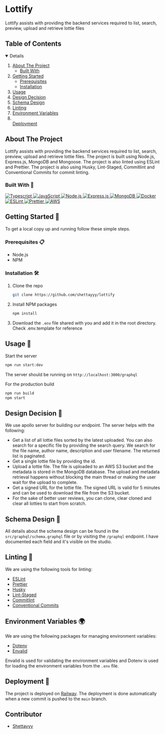 # Lottify

Lottify assists with providing the backend services required to list, search, preview, upload and retrieve lottie files

<!-- TABLE OF CONTENTS -->

## Table of Contents

<details open>
  <ol>
    <li>
      <a href="#about-the-project">About The Project</a>
      <ul>
        <li><a href="#built-with">Built With</a></li>
      </ul>
    </li>
    <li>
      <a href="#getting-started">Getting Started</a>
      <ul>
        <li><a href="#prerequisites">Prerequisites</a></li>
        <li><a href="#installation">Installation</a></li>
      </ul>
    </li>
    <li><a href="#usage">Usage</a></li>
    <li><a href="#design-decision">Design Decision</a></li>
    <li><a href="#schema-design">Schema Design</a></li>
    <li><a href="#linting">Linting</a></li>
    <li><a href="#environment-variables">Environment Variables</a></li>
    <li></li><a href="#deployment">Deployment</a></li>
  </ol>
</details>

<!-- ABOUT THE PROJECT -->

## About The Project

Lottify assists with providing the backend services required to list, search, preview, upload and retrieve lottie files. The project is built using Node.js, Express.js, MongoDB and Mongoose. The project is also linted using ESLint and Prettier. The project is also using Husky, Lint-Staged, Commitlint and Conventional Commits for commit linting.

### Built With 🧡

<!-- Typescript -->
<a href="https://www.typescriptlang.org/"/>
  <img src="https://img.shields.io/badge/TypeScript-007ACC?style=for-the-badge&logo=typescript&logoColor=white" alt="Typescript" />
</a>
<!-- Javascript -->
<a href="https://developer.mozilla.org/en-US/docs/Web/JavaScript/Reference" />
  <img src="https://img.shields.io/badge/Javascript-F7DF1E?style=for-the-badge&logo=javascript&logoColor=black" alt="JavaScript" />
</a>
<!-- Node.js -->
<a href="https://nodejs.org/en/"/>
  <img src="https://img.shields.io/badge/Node.js-43853D?style=for-the-badge&logo=node.js&logoColor=white" alt="Node.js" />
</a>
<!-- Express.js -->
<a href="https://expressjs.com/"/>
  <img src="https://img.shields.io/badge/Express.js-000000?style=for-the-badge&logo=express&logoColor=white" alt="Express.js" />
</a>
<!-- MongoDB -->
<a href="https://www.mongodb.com/"/>
  <img src="https://img.shields.io/badge/MongoDB-4EA94B?style=for-the-badge&logo=mongodb&logoColor=white" alt="MongoDB" />
</a>
<!-- Mongoose -->
<a href="https://www.docker.com/"/>
  <img src="https://img.shields.io/badge/Docker-2496ED?style=for-the-badge&logo=docker&logoColor=white" alt="Docker" />
</a>
<!-- Docker -->
<a href="https://eslint.org/"/>
  <img src="https://img.shields.io/badge/ESLint-4B32C3?style=for-the-badge&logo=eslint&logoColor=white" alt="ESLint" />
</a>
<!-- Prettier -->
<a href="https://prettier.io/"/>
  <img src="https://img.shields.io/badge/Prettier-F7B93E?style=for-the-badge&logo=prettier&logoColor=white" alt="Prettier" />
</a>
<!-- AWS -->
<a href="https://aws.amazon.com/"/>
  <img src="https://img.shields.io/badge/AWS-232F3E?style=for-the-badge&logo=amazon-aws&logoColor=white" alt="AWS" />
</a>

<!-- GETTING STARTED -->

## Getting Started 🚀

To get a local copy up and running follow these simple steps.

### Prerequisites 📋

- Node.js
- NPM

### Installation 🛠️

1. Clone the repo

   ```sh
   git clone https://github.com/shettayyy/lottify
   ```

2. Install NPM packages

   ```sh
   npm install
   ```

3. Download the `.env` file shared with you and add it in the root directory. Check .env.template for reference

## Usage 📝

Start the server

```sh
npm run start:dev
```

The server should be running on `http://localhost:3000/graphql`

For the production build

```sh
npm run build
npm start
```

## Design Decision 🎨

We use apollo server for building our endpoint. The server helps with the following:

- Get a list of all lottie files sorted by the latest uploaded. You can also search for a specific file by providing the search query. We search for the file name, author name, description and user filename. The returned list is paginated.
- Get a single lottie file by providing the id.
- Upload a lottie file. The file is uploaded to an AWS S3 bucket and the metadata is stored in the MongoDB database. The upload and metadata retrieval happens without blocking the main thread or making the user wait for the upload to complete.
- Get a signed URL for the lottie file. The signed URL is valid for 5 minutes and can be used to download the file from the S3 bucket.
- For the sake of better user reviews, you can clone, clear cloned and clear all lotties to start from scratch.

## Schema Design 📐

All details about the schema design can be found in the `src/graphql/schema.graphql` file or by visiting the `/graphql` endpoint. I have documented each field and it's visible on the studio.

## Linting 🧹

We are using the following tools for linting:

- [ESLint](https://eslint.org/)
- [Prettier](https://prettier.io/)
- [Husky](https://typicode.github.io/husky/#/)
- [Lint-Staged](https://www.npmjs.com/package/lint-staged)
- [Commitlint](https://commitlint.js.org/#/)
- [Conventional Commits](https://www.conventionalcommits.org/en/v1.0.0/)

## Environment Variables 🌍

We are using the following packages for managing environment variables:

- [Dotenv](https://www.npmjs.com/package/dotenv)
- [Envalid](https://www.npmjs.com/package/envalid)

Envalid is used for validating the environment variables and Dotenv is used for loading the environment variables from the `.env` file.

## Deployment 🚀

The project is deployed on [Railway](railway.app). The deployment is done automatically when a new commit is pushed to the `main` branch.

<!-- CONTRIBUTING -->

## Contributor

- [Shettayyy](https://github.com/shettayyy)
